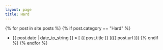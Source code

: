 ```yaml
---
layout: page
title: Hard
---
```

{% for post in site.posts %}
  {% if post.category == "Hard" %}
* {{ post.date | date_to_string }} &raquo; [ {{ post.title }} ]({{ post.url }})
  {% endif %}
{% endfor %}